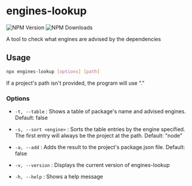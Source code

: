 # engines-lookup

![NPM Version](https://img.shields.io/npm/v/engines-lookup?style=flat-square)
![NPM Downloads](https://img.shields.io/npm/dt/engines-lookup?style=flat-square)

A tool to check what engines are advised by the dependencies

## Usage

```bash
npx engines-lookup [options] [path]
```

If a project's path isn't provided, the program will use "."

### Options

- `-t, --table` : Shows a table of package's name and advised engines. Default: false

- `-s, --sort <engine>` : Sorts the table entries by the engine specified. The first entry will always be the project at the path. Default: "node"

- `-a, --add` : Adds the result to the project's package.json file. Default: false

- `-v, --version` : Displays the current version of engines-lookup

- `-h, --help` : Shows a help message
